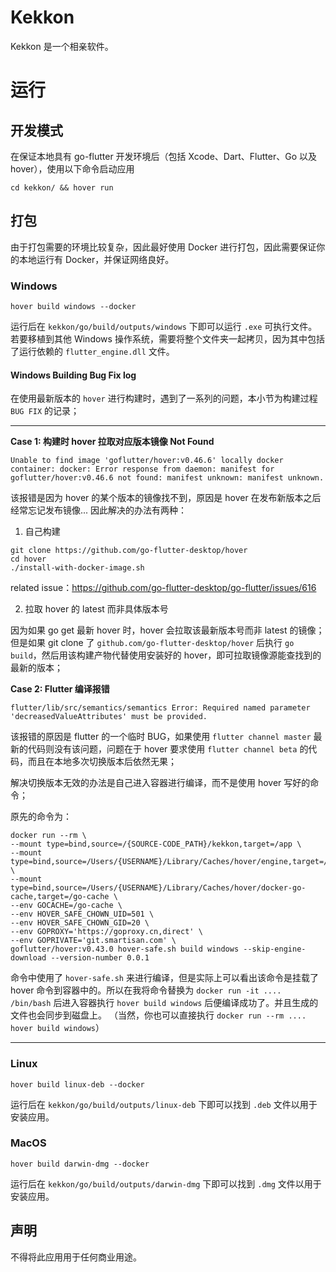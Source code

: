 # Kekkon

Kekkon 是一个相亲软件。

# 运行
## 开发模式
在保证本地具有 go-flutter 开发环境后（包括 Xcode、Dart、Flutter、Go 以及 hover），使用以下命令启动应用

```
cd kekkon/ && hover run
```

## 打包
由于打包需要的环境比较复杂，因此最好使用 Docker 进行打包，因此需要保证你的本地运行有 Docker，并保证网络良好。

### Windows

```
hover build windows --docker
```

运行后在 `kekkon/go/build/outputs/windows` 下即可以运行 `.exe` 可执行文件。若要移植到其他 Windows 操作系统，需要将整个文件夹一起拷贝，因为其中包括了运行依赖的 `flutter_engine.dll` 文件。

#### Windows Building Bug Fix log

在使用最新版本的 ```hover``` 进行构建时，遇到了一系列的问题，本小节为构建过程 ```BUG FIX``` 的记录；

-------

**Case 1: 构建时 hover 拉取对应版本镜像 Not Found**

```Unable to find image 'goflutter/hover:v0.46.6' locally docker container: docker: Error response from daemon: manifest for goflutter/hover:v0.46.6 not found: manifest unknown: manifest unknown.```

该报错是因为 hover 的某个版本的镜像找不到，原因是 hover 在发布新版本之后经常忘记发布镜像... 因此解决的办法有两种：

1. 自己构建

```
git clone https://github.com/go-flutter-desktop/hover
cd hover
./install-with-docker-image.sh
```
related issue：https://github.com/go-flutter-desktop/go-flutter/issues/616

2. 拉取 hover 的 latest 而非具体版本号

因为如果 go get 最新 hover 时，hover 会拉取该最新版本号而非 latest 的镜像；但是如果 git clone 了 ```github.com/go-flutter-desktop/hover``` 后执行 ```go build```，然后用该构建产物代替使用安装好的 hover，即可拉取镜像源能查找到的最新的版本；

**Case 2: Flutter 编译报错**

```flutter/lib/src/semantics/semantics Error: Required named parameter 'decreasedValueAttributes' must be provided.```

该报错的原因是 flutter 的一个临时 BUG，如果使用 ```flutter channel master``` 最新的代码则没有该问题，问题在于 hover 要求使用 ```flutter channel beta``` 的代码，而且在本地多次切换版本后依然无果；

解决切换版本无效的办法是自己进入容器进行编译，而不是使用 hover 写好的命令；

原先的命令为：

```
docker run --rm \
--mount type=bind,source=/{SOURCE-CODE_PATH}/kekkon,target=/app \
--mount type=bind,source=/Users/{USERNAME}/Library/Caches/hover/engine,target=/root/.cache/hover/engine \
--mount type=bind,source=/Users/{USERNAME}/Library/Caches/hover/docker-go-cache,target=/go-cache \
--env GOCACHE=/go-cache \
--env HOVER_SAFE_CHOWN_UID=501 \
--env HOVER_SAFE_CHOWN_GID=20 \
--env GOPROXY='https://goproxy.cn,direct' \
--env GOPRIVATE='git.smartisan.com' \
goflutter/hover:v0.43.0 hover-safe.sh build windows --skip-engine-download --version-number 0.0.1
```

命令中使用了 ```hover-safe.sh``` 来进行编译，但是实际上可以看出该命令是挂载了 hover 命令到容器中的。所以在我将命令替换为 ```docker run -it .... /bin/bash``` 后进入容器执行 ```hover build windows``` 后便编译成功了。并且生成的文件也会同步到磁盘上。
（当然，你也可以直接执行 ```docker run --rm .... hover build windows```）

------

### Linux

```
hover build linux-deb --docker
```

运行后在 `kekkon/go/build/outputs/linux-deb` 下即可以找到 `.deb` 文件以用于安装应用。

### MacOS

```
hover build darwin-dmg --docker
```

运行后在 `kekkon/go/build/outputs/darwin-dmg` 下即可以找到 `.dmg` 文件以用于安装应用。

## 声明
不得将此应用用于任何商业用途。